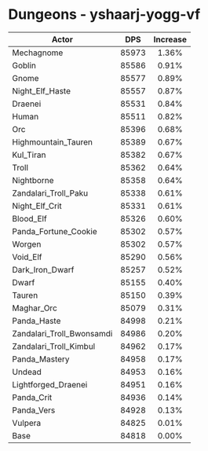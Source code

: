 # Dungeons - yshaarj-yogg-vf
| Actor | DPS | Increase |
|---|:---:|:---:|
|Mechagnome|85973|1.36%|
|Goblin|85586|0.91%|
|Gnome|85577|0.89%|
|Night_Elf_Haste|85557|0.87%|
|Draenei|85531|0.84%|
|Human|85511|0.82%|
|Orc|85396|0.68%|
|Highmountain_Tauren|85389|0.67%|
|Kul_Tiran|85382|0.67%|
|Troll|85362|0.64%|
|Nightborne|85358|0.64%|
|Zandalari_Troll_Paku|85338|0.61%|
|Night_Elf_Crit|85331|0.61%|
|Blood_Elf|85326|0.60%|
|Panda_Fortune_Cookie|85302|0.57%|
|Worgen|85302|0.57%|
|Void_Elf|85290|0.56%|
|Dark_Iron_Dwarf|85257|0.52%|
|Dwarf|85155|0.40%|
|Tauren|85150|0.39%|
|Maghar_Orc|85079|0.31%|
|Panda_Haste|84998|0.21%|
|Zandalari_Troll_Bwonsamdi|84986|0.20%|
|Zandalari_Troll_Kimbul|84962|0.17%|
|Panda_Mastery|84958|0.17%|
|Undead|84953|0.16%|
|Lightforged_Draenei|84951|0.16%|
|Panda_Crit|84936|0.14%|
|Panda_Vers|84928|0.13%|
|Vulpera|84825|0.01%|
|Base|84818|0.00%|
